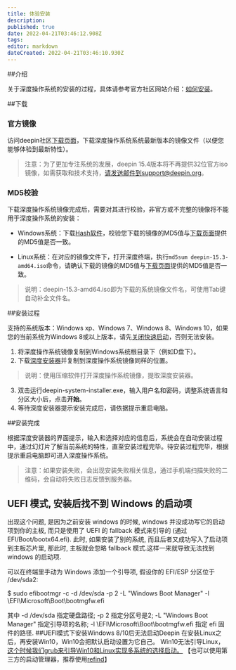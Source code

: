 ```yaml
---
title: 体验安装
description: 
published: true
date: 2022-04-21T03:46:12.908Z
tags: 
editor: markdown
dateCreated: 2022-04-21T03:46:10.930Z
---
```


##介绍

关于深度操作系统的安装的过程，具体请参考官方社区网站介绍：[如何安装](https://www.deepin.org/installation/)。


##下载

### 官方镜像

访问deepin社区[下载页面](https://www.deepin.org/download/)，下载深度操作系统系统最新版本的镜像文件（以便您能够体验到最新特性）。


> 注意：为了更加专注系统的发展，deepin 15.4版本将不再提供32位官方iso镜像，如需获取和技术支持，请发送邮件到support@deepin.org。


### MD5校验

下载深度操作系统镜像完成后，需要对其进行校验，非官方或不完整的镜像将不能用于深度操作系统的安装：

* Windows系统：下载[Hash软件](http://soft.hao123.com/soft/appid/25574.html)，校验您下载的镜像的MD5值与[下载页面](https://www.deepin.org/download/)提供的MD5值是否一致。

* Linux系统：在对应的镜像文件下，打开深度终端，执行`md5sum deepin-15.3-amd64.iso`命令，请确认下载的镜像的MD5值与[下载页面](https://www.deepin.org/download/)提供的MD5值是否一致。

> 说明：deepin-15.3-amd64.iso即为下载的系统镜像文件名，可使用Tab键自动补全文件名。



##安装过程

支持的系统版本：Windows xp、Windows 7、Windows 8、Windows 10，如果您的当前系统为Windows 8或以上版本，请先[关闭快速启动](http://jingyan.baidu.com/article/0320e2c19fe55c1b87507b30.html)，否则无法安装。

1. 将深度操作系统镜像复制到Windows系统根目录下（例如D盘下）。
2. 下载[深度安装器](http://cdimage.deepin.com/applications/deepin-boot-maker/windows/deepin-system-installer.exe)并复制到深度操作系统镜像同样的位置。
 
 >说明：使用压缩软件打开深度操作系统镜像，提取深度安装器。

3. 双击运行deepin-system-installer.exe，输入用户名和密码，调整系统语言和分区大小后，点击**开始**。
4. 等待深度安装器提示安装完成后，请依据提示重启电脑。


##安装完成

根据深度安装器的界面提示，输入和选择对应的信息后，系统会在自动安装过程中，通过幻灯片了解当前系统的特性，直至安装过程完毕。待安装过程完毕，根据提示重启电脑即可进入深度操作系统。

> 注意：如果安装失败，会出现安装失败相关信息，通过手机端扫描失败的二维码，会自动将失败日志反馈到服务器。

## UEFI 模式, 安装后找不到 Windows 的启动项
出现这个问题, 是因为之前安装 windows 的时候, windows 并没成功写它的启动项到你的主板, 而只是使用了 UEFI 的 fallback 模式来引导的 (通过 EFI/Boot/bootx64.efi).
此时, 如果安装了别的系统, 而且后者又成功写入了启动项到主板芯片里, 那此时, 主板就会忽略 fallback 模式.这样一来就导致无法找到 windows 的启动项.

可以在终端里手动为 Windows 添加一个引导项, 假设你的 EFI/ESP 分区位于 /dev/sda2:

$ sudo efibootmgr -c -d /dev/sda -p 2 -L "Windows Boot Manager" -l \\EFI\\Microsoft\\Boot\\bootmgfw.efi

其中 -d /dev/sda 指定硬盘路径; -p 2 指定分区号是2;  -L "Windows Boot Manager" 指定引导项的名称; -l \\EFI\Microsoft\\Boot\bootmgfw.efi 指定 efi 固件的路径.
##UEFI模式下安装Windows 8/10后无法启动Deepin
在安装Linux之后，再安装Win10，Win10会把默认启动设置为它自己。 Win10无法引导Linux，[这个时候我们grub来引导Win10和Linux实现多系统的选择启动。](http://fcc.cumt.edu.cn/blog/?p=233)
【也可以使用第三方的启动管理器，推荐使用[refind](http://www.rodsbooks.com/refind/)】